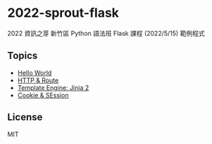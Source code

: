 # 2022-sprout-flask

2022 資訊之芽 新竹區 Python 語法班 Flask 課程 (2022/5/15) 範例程式

## Topics
- [Hello World](helloworld/)
- [HTTP & Route](http-route/)
- [Template Engine: Jinja 2](jinja-template/)
- [Cookie & SEssion](cookie-session/)

## License
MIT